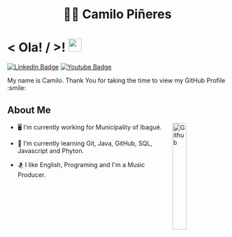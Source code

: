 ### <h1 align="center"> :man_technologist: Camilo Piñeres </h1>

<h1> < Ola! / >! <img src = "https://raw.githubusercontent.com/MartinHeinz/MartinHeinz/master/wave.gif" width = 30px> </h1>
<p align='center'>
</p>

[![Linkedin Badge](https://img.shields.io/badge/-LinkedIn-blue?style=for-the-badge&logo=Linkedin&logoColor=white&link=https://www.linkedin.com/in/camilopineres/)](https://www.linkedin.com/in/camilopineres/)
[![Youtube Badge](https://img.shields.io/badge/-Youtube-red?style=for-the-badge&logo=Youtube&logoColor=white&link=https://www.youtube.com/user/TazaPurpuraLive/videos)](https://www.youtube.com/user/TazaPurpuraLive/videos)

<div size='20px'> My name is Camilo. Thank You for taking the time to view my GitHub Profile :smile: 
</div>

   
<h2> About Me </h2>

    
 <img width="25%" align="right" alt="Github" src="https://media.giphy.com/media/wwg1suUiTbCY8H8vIA/giphy-downsized-large.gif" />

- 🖥 I’m currently working for Municipality of Ibagué.
  
- 🧩 I’m currently learning Git, Java, GitHub, SQL, Javascript and Phyton.
  
- 🏂 I like English, Programing and I'm a Music Producer.
  



